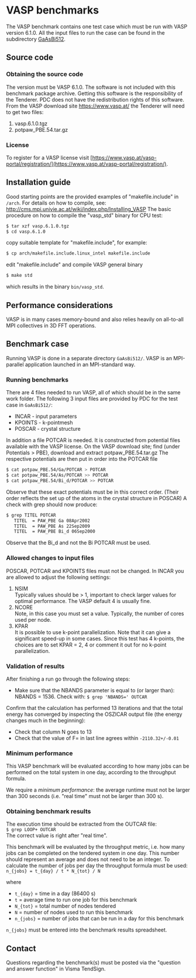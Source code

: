 # VASP benchmarks 

The VASP benchmark contains one test case which must be run with VASP 
version 6.1.0. All the input files to run the case can be found in the 
subdirectory [GaAsBi512](GaAsBi512/README.md).

## Source code

### Obtaining the source code

The version must be VASP 6.1.0. The software is not included with
this benchmark package archive. Getting this software is the
responsibility of the Tenderer. PDC does not have the redistribution
rights of this software. From the VASP download site
https://www.vasp.at/ the Tenderer will need to get two files:

1. vasp.6.1.0.tgz 
2. potpaw_PBE.54.tar.gz

### License

To register for a VASP license visit 
[https://www.vasp.at/vasp-portal/registration/](https://www.vasp.at/vasp-portal/registration/).

## Installation guide

Good starting points are the provided examples of "makefile.include"
in `/arch`. For details on how to compile, see:
http://cms.mpi.univie.ac.at/wiki/index.php/Installing_VASP The basic
procedure on how to compile the "vasp_std" binary for CPU test:

```bash
$ tar xzf vasp.6.1.0.tgz
$ cd vasp.6.1.0
```

copy suitable template for "makefile.include", for example:

```bash
$ cp arch/makefile.include.linux_intel makefile.include
```

edit "makefile.include" and compile VASP general binary

```bash
$ make std
```

which results in the binary `bin/vasp_std`.

## Performance considerations

VASP is in many cases memory-bound and also relies heavily on 
all-to-all MPI collectives in 3D FFT operations.

## Benchmark case

Running VASP is done in a separate directory `GaAsBi512/`. 
VASP is an MPI-parallel application launched in an MPI-standard way.

### Running benchmarks

There are 4 files needed to run VASP, all of which should be in the
same work folder. The following 3 input files are provided by PDC for
the test case in `GaAsBi512/`:
- INCAR - input parameters 
- KPOINTS - k-pointmesh
- POSCAR - crystal structure

In addition a file POTCAR is needed. It is constructed from potential
files available with the VASP license.  On the VASP download site;
find (under Potentials > PBE), download and extract
potpaw_PBE.54.tar.gz The respective potentials are then put in order
into the POTCAR file

```bash
$ cat potpaw_PBE.54/Ga/POTCAR > POTCAR
$ cat potpaw_PBE.54/As/POTCAR >> POTCAR
$ cat potpaw_PBE.54/Bi_d/POTCAR >> POTCAR
```

Observe that these exact potentials must be in this correct
order. (Their order reflects the set up of the atoms in the crystal
structure in POSCAR) A check with grep should now produce:

```bash
$ grep TITEL POTCAR
   TITEL  = PAW_PBE Ga 08Apr2002
   TITEL  = PAW_PBE As 22Sep2009
   TITEL  = PAW_PBE Bi_d 06Sep2000
```

Observe that the Bi_d and not the Bi POTCAR must be used.


### Allowed changes to input files

POSCAR, POTCAR and KPOINTS files must not be changed. 
In INCAR you are allowed to adjust the following settings:

1. NSIM  
   Typically values should be > 1, important to check larger values for optimal performance. 
   The VASP default 4 is usually fine.
2. NCORE  
   Note, in this case you must set a value. Typically, the number of cores used per node. 
3. KPAR  
   It is possible to use k-point parallelization. Note that it can give a significant 
   speed-up in some cases. Since this test has 4 k-points, the choices are to set 
   KPAR = 2, 4 or comment it out for no k-point parallelization. 



### Validation of results

After finishing a run go through the following steps:

- Make sure that the NBANDS parameter is equal to (or larger than): NBANDS = 1536. 
  Check with: `$ grep 'NBANDS=' OUTCAR`

Confirm that the calculation has performed 13 iterations and that the
total energy has converged by inspecting the OSZICAR output file (the
energy changes much in the beginning):

- Check that column N goes to 13
- Check that the value of F= in last line agrees within `-2110.32+/-0.01`

### Minimum performance

This VASP benchmark will be evaluated according to how many jobs can
be performed on the total system in one day, according to the
throughput formula.

We require a *minimum performance*: the average runtime must not be
larger than 300 seconds (i.e. "real time" must not be larger than
300 s).

### Obtaining benchmark results

The execution time should be extracted from the OUTCAR file:  
`$ grep LOOP+ OUTCAR`  
The correct value is right after "real time".

This benchmark will be evaluated by the throughput metric, i.e. how
many jobs can be completed on the tendered system in one day. 
This number should represent 
an average and does not need to be an integer.
To calculate the number of jobs per day the throughput formula 
must be used:  
`n_{jobs} = t_{day} / t * N_{tot} / N`

where
- `t_{day}` = time in a day (86400 s)
- `t` = average time to run one job for this benchmark
- `N_{tot}` = total number of nodes tendered
- `N` = number of nodes used to run this benchmark
- `n_{jobs}` = number of jobs that can be run in a day for this benchmark 

`n_{jobs}` must be entered into the benchmark results spreadsheet.


## Contact

Questions regarding the benchmark(s) must be posted via the "question and answer function" in Visma TendSign.
